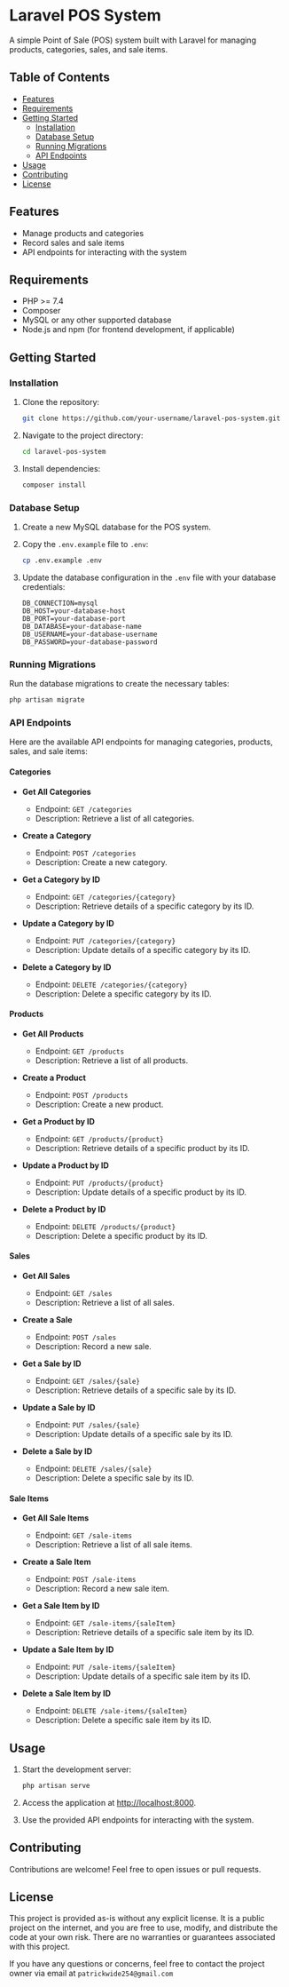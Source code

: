 # Laravel POS System

A simple Point of Sale (POS) system built with Laravel for managing products, categories, sales, and sale items.

## Table of Contents

-   [Features](#features)
-   [Requirements](#requirements)
-   [Getting Started](#getting-started)
    -   [Installation](#installation)
    -   [Database Setup](#database-setup)
    -   [Running Migrations](#running-migrations)
    -   [API Endpoints](#api-endpoints)
-   [Usage](#usage)
-   [Contributing](#contributing)
-   [License](#license)

## Features

-   Manage products and categories
-   Record sales and sale items
-   API endpoints for interacting with the system

## Requirements

-   PHP >= 7.4
-   Composer
-   MySQL or any other supported database
-   Node.js and npm (for frontend development, if applicable)

## Getting Started

### Installation

1. Clone the repository:

    ```bash
    git clone https://github.com/your-username/laravel-pos-system.git
    ```

2. Navigate to the project directory:

    ```bash
    cd laravel-pos-system
    ```

3. Install dependencies:

    ```bash
    composer install
    ```

### Database Setup

1. Create a new MySQL database for the POS system.

2. Copy the `.env.example` file to `.env`:

    ```bash
    cp .env.example .env
    ```

3. Update the database configuration in the `.env` file with your database credentials:

    ```env
    DB_CONNECTION=mysql
    DB_HOST=your-database-host
    DB_PORT=your-database-port
    DB_DATABASE=your-database-name
    DB_USERNAME=your-database-username
    DB_PASSWORD=your-database-password
    ```

### Running Migrations

Run the database migrations to create the necessary tables:

```bash
php artisan migrate
```

### API Endpoints

Here are the available API endpoints for managing categories, products, sales, and sale items:

#### Categories

-   **Get All Categories**

    -   Endpoint: `GET /categories`
    -   Description: Retrieve a list of all categories.

-   **Create a Category**

    -   Endpoint: `POST /categories`
    -   Description: Create a new category.

-   **Get a Category by ID**

    -   Endpoint: `GET /categories/{category}`
    -   Description: Retrieve details of a specific category by its ID.

-   **Update a Category by ID**

    -   Endpoint: `PUT /categories/{category}`
    -   Description: Update details of a specific category by its ID.

-   **Delete a Category by ID**
    -   Endpoint: `DELETE /categories/{category}`
    -   Description: Delete a specific category by its ID.

#### Products

-   **Get All Products**

    -   Endpoint: `GET /products`
    -   Description: Retrieve a list of all products.

-   **Create a Product**

    -   Endpoint: `POST /products`
    -   Description: Create a new product.

-   **Get a Product by ID**

    -   Endpoint: `GET /products/{product}`
    -   Description: Retrieve details of a specific product by its ID.

-   **Update a Product by ID**

    -   Endpoint: `PUT /products/{product}`
    -   Description: Update details of a specific product by its ID.

-   **Delete a Product by ID**
    -   Endpoint: `DELETE /products/{product}`
    -   Description: Delete a specific product by its ID.

#### Sales

-   **Get All Sales**

    -   Endpoint: `GET /sales`
    -   Description: Retrieve a list of all sales.

-   **Create a Sale**

    -   Endpoint: `POST /sales`
    -   Description: Record a new sale.

-   **Get a Sale by ID**

    -   Endpoint: `GET /sales/{sale}`
    -   Description: Retrieve details of a specific sale by its ID.

-   **Update a Sale by ID**

    -   Endpoint: `PUT /sales/{sale}`
    -   Description: Update details of a specific sale by its ID.

-   **Delete a Sale by ID**
    -   Endpoint: `DELETE /sales/{sale}`
    -   Description: Delete a specific sale by its ID.

#### Sale Items

-   **Get All Sale Items**

    -   Endpoint: `GET /sale-items`
    -   Description: Retrieve a list of all sale items.

-   **Create a Sale Item**

    -   Endpoint: `POST /sale-items`
    -   Description: Record a new sale item.

-   **Get a Sale Item by ID**

    -   Endpoint: `GET /sale-items/{saleItem}`
    -   Description: Retrieve details of a specific sale item by its ID.

-   **Update a Sale Item by ID**

    -   Endpoint: `PUT /sale-items/{saleItem}`
    -   Description: Update details of a specific sale item by its ID.

-   **Delete a Sale Item by ID**
    -   Endpoint: `DELETE /sale-items/{saleItem}`
    -   Description: Delete a specific sale item by its ID.

## Usage

1. Start the development server:

    ```bash
    php artisan serve
    ```

2. Access the application at [http://localhost:8000](http://localhost:8000).

3. Use the provided API endpoints for interacting with the system.

## Contributing

Contributions are welcome! Feel free to open issues or pull requests.

## License

This project is provided as-is without any explicit license. It is a public project on the internet, and you are free to use, modify, and distribute the code at your own risk. There are no warranties or guarantees associated with this project.

If you have any questions or concerns, feel free to contact the project owner via email at `patrickwide254@gmail.com`
